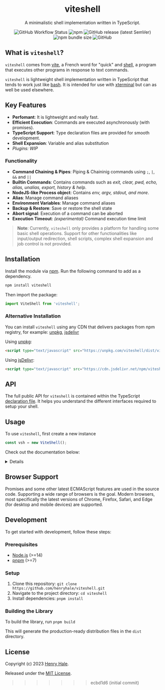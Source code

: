 <div align="center">
<h1>viteshell</h1>
<p>A minimalistic shell implementation written in TypeScript.</p>
<img alt="GitHub Workflow Status" src="https://img.shields.io/github/actions/workflow/status/henryhale/viteshell/npm-publish.yml">
<img alt="npm" src="https://img.shields.io/npm/v/viteshell">
<img alt="GitHub release (latest SemVer)" src="https://img.shields.io/github/v/release/henryhale/viteshell">
<img alt="npm bundle size" src="https://img.shields.io/bundlephobia/minzip/viteshell">
<img alt="GitHub" src="https://img.shields.io/github/license/henryhale/viteshell">
</div>

## What is `viteshell`?

`viteshell` comes from [vite](https://en.wiktionary.org/wiki/vite), a French word for "quick" and [shell](https://en.wikipedia.org/wiki/Unix_shell), a program that executes other programs in response to text commands.

`viteshell` is lightweight shell implementation written in TypeScript that tends to work just like [bash](https://www.gnu.org/software/bash/). It is intended for use with [xterminal](https://github.com/henryhale/xterminal) but can as well be used elsewhere.

## Key Features

- **Perfomant**: It is lightweight and really fast.
- **Efficient Execution**: Commands are executed asynchronously (with promises).
- **TypeScript Support**: Type declaration files are provided for smooth development.
- **Shell Expansion**: Variable and alias substitution
- _Plugins: WIP_
  
### Functionality
- **Command Chaining & Pipes**: Piping & Chaininig commands using `;`, `|`, `&&` and `||`
- **Builtin Commands**: Contains commands such as _exit, clear, pwd, echo, alias, unalias, export, history & help_.
- **NodeJS-like Process object**: Contains _env, argv, stdout, and more_.
- **Alias**: Manage command aliases
- **Environment Variables**: Manage command aliases
- **Backup & Restore**: Save or restore the shell state
- **Abort signal**: Execution of a command can be aborted
- **Execution Timeout**: _(experimental)_ Command execution time limit

> **Note**: Currently, `viteshell` only provides a platform for handling some basic shell operations. Support for other functionalities like input/output redirection, shell scripts, complex shell expansion and job control is not provided.  


## Installation

Install the module via [npm](https://npmjs.org/package/viteshell). Run the following command to add as a dependency.

```sh
npm install viteshell
```

Then import the package:

```js
import ViteShell from 'viteshell';
```

### Alternative Installation

You can install `viteshell` using any CDN that delivers packages from npm registry, for example: [unpkg](https://unpkg.com/viteshell/), [jsdelivr](https://cdn.jsdelivr.net/npm/viteshell/)

Using [unpkg](https://unpkg.com/viteshell/):

```html
<script type="text/javascript" src="https://unpkg.com/viteshell/dist/viteshell.umd.js"></script>
```

Using [jsDelivr](https://cdn.jsdelivr.net/npm/viteshell/):

```html
<script type="text/javascript" src="https://cdn.jsdelivr.net/npm/viteshell/dist/viteshell.umd.js"></script>
```

## API

The full public API for `viteshell` is contained within the TypeScript [declaration file](https://github.com/henryhale/viteshell/blob/master/source/interface.ts). It helps you understand the different interfaces required to setup your shell.

## Usage

To use `viteshell`, first create a new instance

```js
const vsh = new ViteShell();
```

Check out the documentation below: 
<details>

### Input/Output Channels

You might need a terminal interface for inputting and outputting textual commands. 

>[XTerminal](https://github.com/henryhale/xterminal) provides that interface, learn how to use `xterminal` [here](https://github.com/henryhale/xterminal#readme).

Below is a basic setup to connect the shell to that kind of channel.

```js
vsh.onoutput = (data) => { /* print data */ };
vsh.onerror = (error) => { /* print error */ };
vsh.onclear = () => { /* clear output display */ };
```

### Activating the shell

Now initialize the shell to prepare it for command execution (activate the shell) with an optional _greeting message_.

```js
vsh.init("\nHello World!\n");
```

### Custom commands

You can add custom commands like `hello`:

```js
vsh.addCommand('hello', {
    desc: 'A command that greets the user',
    usage: 'hello [...name]',
    action(process) {
        const { argv, stdout } = process;
        if (argv.length) {
            stdout.write(`Hello ${argv.join(' ')}.\nIt is your time to shine.\n`);
        } else {
            stdout.write(`Opps!! I forgot your name.`);
        }
    }
});
```

Simply remove a command using

```js
vsh.removeCommand(/* name */);
```

### Executing commands

You can programmatically execute the commands;

```js
(async () => {
    //...

    await shell.execute('help');

    //...
});
```

### Command Chaining & Pipes

Sometimes we need to run commands basing on the success or failure of the previously executed command or just normally.
For example;

- `echo "1" && echo "2"` : If the first command (`echo 1`) is succesfully, then `echo 2` will be executed.
- `echo "1" || echo "2"` : The second command (`echo 2`) will not be executed if the first was succesfull.
- `echo "1" ; echo "2"` : Both commands are executed irrespective of the success of the previously executed command.

Use `|` to pipe the output of one command as input to another command.

### Aborting commands

To abort an executing command, invoke the `abort` method with an optional reason for example:

```js
document.addEventListener("keydown", (ev) => {
    if (ev.ctrlKey && ev.key.toLowerCase()) {
        ev.preventDefault();

        // abort the execution
        vsh.abort(/* reason */);

    }
});
```

### State Management

Backup your shell state using `vsh.exportStete()` and restore using `vsh.loadState(backup)`.

```js
const backup = vsh.exportState(); // JSON string

// later...

vsh.loadState(backup);
```

</details>

## Browser Support

Promises and some other latest ECMAScript features are used in the source code.
Supporting a wide range of browsers is the goal. Modern browsers, most specifically the latest versions of Chrome, Firefox, Safari, and Edge (for desktop and mobile devices) are supported.

## Development

To get started with development, follow these steps:

### Prerequisites

- [Node.js](https://nodejs.org) (>=14)
- [pnpm](https://pnpm.io/) (>=7)

### Setup

1. Clone this repository: `git clone https://github.com/henryhale/viteshell.git`
2. Navigate to the project directory: `cd viteshell`
3. Install dependencies: `pnpm install`

### Building the Library

To build the library, run `pnpm build`

This will generate the production-ready distribution files in the `dist` directory.

## License

Copyright (c) 2023 [Henry Hale](https://github.com/henryhale).

Released under the [MIT License](https://github.com/henryhale/viteshell/blob/master/LICENSE.txt).
>>>>>>> ecbd1d6 (initial commit)
